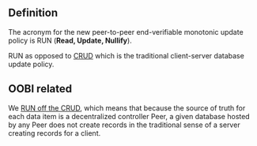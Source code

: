 ## Definition
The acronym for the new peer-to-peer end-verifiable monotonic update policy is RUN (**Read, Update, Nullify**). 

RUN as opposed to [CRUD](CRUD) which is the traditional client-server database update policy.

## OOBI related
We [RUN off the CRUD](run-off-the-crud), which means that because the source of truth for each data item is a decentralized controller Peer, a given database hosted by any Peer does not create records in the traditional sense of a server creating records for a client.

